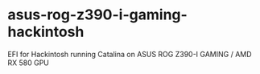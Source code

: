 # asus-rog-z390-i-gaming-hackintosh
EFI for Hackintosh running Catalina on ASUS ROG Z390-I GAMING / AMD RX 580 GPU 
